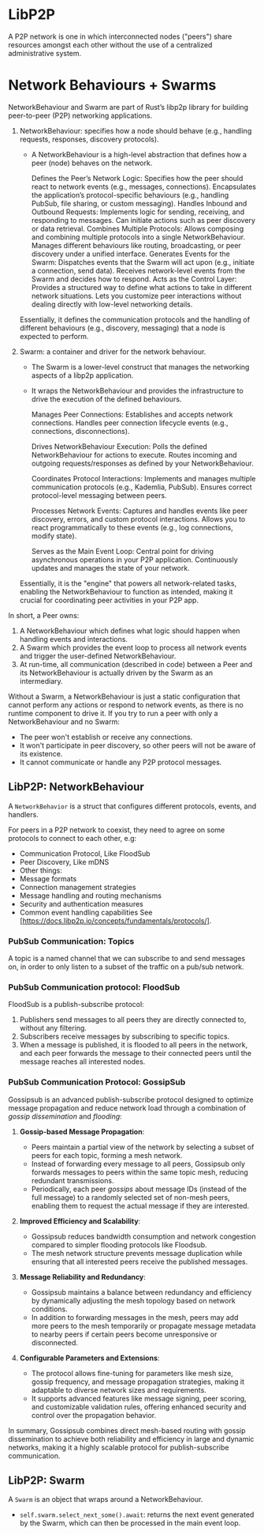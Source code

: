 # LibP2P

A P2P network is one in which interconnected nodes ("peers") share resources amongst each other without the use of a centralized administrative system.

# Network Behaviours + Swarms

NetworkBehaviour and Swarm are part of Rust’s libp2p library for building peer-to-peer (P2P) networking applications.

1. NetworkBehaviour: specifies how a node should behave (e.g., handling requests, responses, discovery protocols).

   - A NetworkBehaviour is a high-level abstraction that defines how a peer (node) behaves on the network.

      Defines the Peer’s Network Logic:
         Specifies how the peer should react to network events (e.g., messages, connections).
         Encapsulates the application’s protocol-specific behaviours (e.g., handling PubSub, file sharing, or custom messaging).
      Handles Inbound and Outbound Requests:
         Implements logic for sending, receiving, and responding to messages.
         Can initiate actions such as peer discovery or data retrieval.
      Combines Multiple Protocols:
         Allows composing and combining multiple protocols into a single NetworkBehaviour.
         Manages different behaviours like routing, broadcasting, or peer discovery under a unified interface.
      Generates Events for the Swarm:
         Dispatches events that the Swarm will act upon (e.g., initiate a connection, send data).
         Receives network-level events from the Swarm and decides how to respond.
      Acts as the Control Layer:
         Provides a structured way to define what actions to take in different network situations.
         Lets you customize peer interactions without dealing directly with low-level networking details.

   Essentially, it defines the communication protocols and the handling of different behaviours (e.g., discovery, messaging) that a node is expected to perform.

2. Swarm: a container and driver for the network behaviour.

   - The Swarm is a lower-level construct that manages the networking aspects of a libp2p application.
   - It wraps the NetworkBehaviour and provides the infrastructure to drive the execution of the defined behaviours.

      Manages Peer Connections:
         Establishes and accepts network connections.
         Handles peer connection lifecycle events (e.g., connections, disconnections).

      Drives NetworkBehaviour Execution:
         Polls the defined NetworkBehaviour for actions to execute.
         Routes incoming and outgoing requests/responses as defined by your NetworkBehaviour.

      Coordinates Protocol Interactions:
         Implements and manages multiple communication protocols (e.g., Kademlia, PubSub).
         Ensures correct protocol-level messaging between peers.

      Processes Network Events:
         Captures and handles events like peer discovery, errors, and custom protocol interactions.
         Allows you to react programmatically to these events (e.g., log connections, modify state).

      Serves as the Main Event Loop:
         Central point for driving asynchronous operations in your P2P application.
         Continuously updates and manages the state of your network.

   Essentially, it is the "engine" that powers all network-related tasks, enabling the NetworkBehaviour to function as intended, making it crucial for coordinating peer activities in your P2P app.

In short, a Peer owns:
   1. A NetworkBehaviour which defines what logic should happen when handling events and interactions.
   2. A Swarm which provides the event loop to process all network events and trigger the user-defined NetworkBehaviour.
   3. At run-time, all communication (described in code) between a Peer and its NetworkBehaviour is actually driven by the Swarm as an intermediary.

Without a Swarm, a NetworkBehaviour is just a static configuration that cannot perform any actions or respond to network events, as there is no runtime component to drive it. If you try to run a peer with only a NetworkBehaviour and no Swarm:
   - The peer won't establish or receive any connections.
   - It won't participate in peer discovery, so other peers will not be aware of its existence.
   - It cannot communicate or handle any P2P protocol messages.

## LibP2P: NetworkBehaviour

A `NetworkBehavior` is a struct that configures different protocols, events, and handlers.

For peers in a P2P network to coexist, they need to agree on some protocols to connect to each other, e.g:
 - Communication Protocol, Like FloodSub
 - Peer Discovery, Like mDNS
 - Other things:
  - Message formats
  - Connection management strategies
  - Message handling and routing mechanisms
  - Security and authentication measures
  - Common event handling capabilities
See [https://docs.libp2p.io/concepts/fundamentals/protocols/].


### PubSub Communication: Topics
A topic is a named channel that we can subscribe to and send messages on, in order to only listen to a subset of the traffic on a pub/sub network.


### PubSub Communication protocol: FloodSub

FloodSub is a publish-subscribe protocol:
1. Publishers send messages to all peers they are directly connected to, without any filtering.
2. Subscribers receive messages by subscribing to specific topics.
3. When a message is published, it is flooded to all peers in the network, and
  each peer forwards the message to their connected peers until the message reaches all interested nodes.


### PubSub Communication Protocol: GossipSub
Gossipsub is an advanced publish-subscribe protocol designed to optimize message propagation and reduce network load through a combination of *gossip dissemination* and *flooding*:

1. **Gossip-based Message Propagation**:
   - Peers maintain a partial view of the network by selecting a subset of peers for each topic, forming a mesh network.
   - Instead of forwarding every message to all peers, Gossipsub only forwards messages to peers within the same topic mesh, reducing redundant transmissions.
   - Periodically, each peer *gossips* about message IDs (instead of the full message) to a randomly selected set of non-mesh peers, enabling them to request the actual message if they are interested.

2. **Improved Efficiency and Scalability**:
   - Gossipsub reduces bandwidth consumption and network congestion compared to simpler flooding protocols like Floodsub.
   - The mesh network structure prevents message duplication while ensuring that all interested peers receive the published messages.

3. **Message Reliability and Redundancy**:
   - Gossipsub maintains a balance between redundancy and efficiency by dynamically adjusting the mesh topology based on network conditions.
   - In addition to forwarding messages in the mesh, peers may add more peers to the mesh temporarily or propagate message metadata to nearby peers if certain peers become unresponsive or disconnected.

4. **Configurable Parameters and Extensions**:
   - The protocol allows fine-tuning for parameters like mesh size, gossip frequency, and message propagation strategies, making it adaptable to diverse network sizes and requirements.
   - It supports advanced features like message signing, peer scoring, and customizable validation rules, offering enhanced security and control over the propagation behavior.

In summary, Gossipsub combines direct mesh-based routing with gossip dissemination to achieve both reliability and efficiency in large and dynamic networks, making it a highly scalable protocol for publish-subscribe communication.


## LibP2P: Swarm

A `Swarm` is an object that wraps around a NetworkBehaviour.

- `self.swarm.select_next_some().await`: returns the next event generated by the Swarm, which can then be processed in the main event loop.